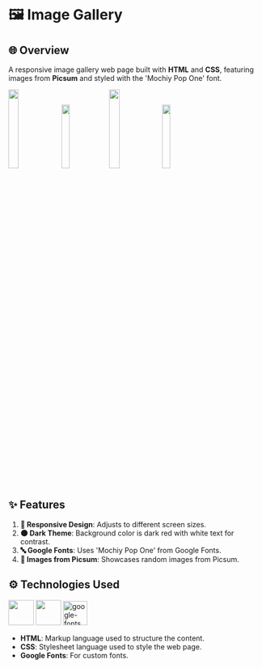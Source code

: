 # 🖼️ Image Gallery

## 🌐 Overview
A responsive image gallery web page built with **HTML** and **CSS**, featuring images from **Picsum** and styled with
the 'Mochiy Pop One' font.


<img width="20%" src="https://images.emojiterra.com/mozilla/1024px/1f5bc.png"> <img width="18%" src="https://emojigraph.org/media/joypixels/framed-picture_1f5bc-fe0f.png">  <img width="20%" src="https://images.emojiterra.com/google/android-nougat/512px/1f5bc.png">    <img width="18%" src="https://play-lh.googleusercontent.com/wmS45GoZ5dTuAH-Se374TcCVLWiDyImjYMSKuconDYD7ec_lsF859RcYq4i6S6tW5fc=w240-h480-rw"> 


## ✨ Features
1. **📱 Responsive Design**: Adjusts to different screen sizes.
2. **🌑 Dark Theme**: Background color is dark red with white text for contrast.
3. **🔤 Google Fonts**: Uses 'Mochiy Pop One' from Google Fonts.
4. **📸 Images from Picsum**: Showcases random images from Picsum.
   
## ⚙️ Technologies Used
   <img height="50" width="50" src="https://img.icons8.com/color/48/000000/html-5.png" /> <img height="50" width="50" src="https://img.icons8.com/color/48/000000/css3.png" /> <img width="48" height="48" src="https://img.icons8.com/color/48/google-fonts.png" alt="google-fonts"/>
  
- **HTML**: Markup language used to structure the content.
- **CSS**: Stylesheet language used to style the web page.
- **Google Fonts**: For custom fonts.
